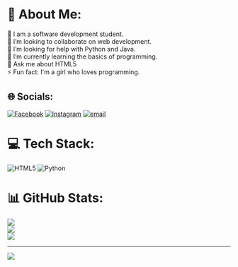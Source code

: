 # 💫 About Me:
🔭 I am a software development student.<br>👯 I’m looking to collaborate on web development.<br>🤝 I’m looking for help with Python and Java.<br>🌱 I’m currently learning the basics of programming.<br>💬 Ask me about HTML5<br>⚡ Fun fact: I'm a girl who loves programming.


## 🌐 Socials:
[![Facebook](https://img.shields.io/badge/Facebook-%231877F2.svg?logo=Facebook&logoColor=white)](https://facebook.com/ValentinaTrujillo) [![Instagram](https://img.shields.io/badge/Instagram-%23E4405F.svg?logo=Instagram&logoColor=white)](https://instagram.com/juana_diazt) [![email](https://img.shields.io/badge/Email-D14836?logo=gmail&logoColor=white)](mailto:jdiaztrujillo809@gmail.com) 

# 💻 Tech Stack:
![HTML5](https://img.shields.io/badge/html5-%23E34F26.svg?style=for-the-badge&logo=html5&logoColor=white) ![Python](https://img.shields.io/badge/python-3670A0?style=for-the-badge&logo=python&logoColor=ffdd54)
# 📊 GitHub Stats:
![](https://github-readme-stats.vercel.app/api?username=Valentina-s206&theme=dark&hide_border=false&include_all_commits=false&count_private=false)<br/>
![](https://nirzak-streak-stats.vercel.app/?user=Valentina-s206&theme=dark&hide_border=false)<br/>
![](https://github-readme-stats.vercel.app/api/top-langs/?username=Valentina-s206&theme=dark&hide_border=false&include_all_commits=false&count_private=false&layout=compact)

---
[![](https://visitcount.itsvg.in/api?id=Valentina-s206&icon=0&color=0)](https://visitcount.itsvg.in)

<!-- Proudly created with GPRM ( https://gprm.itsvg.in ) -->